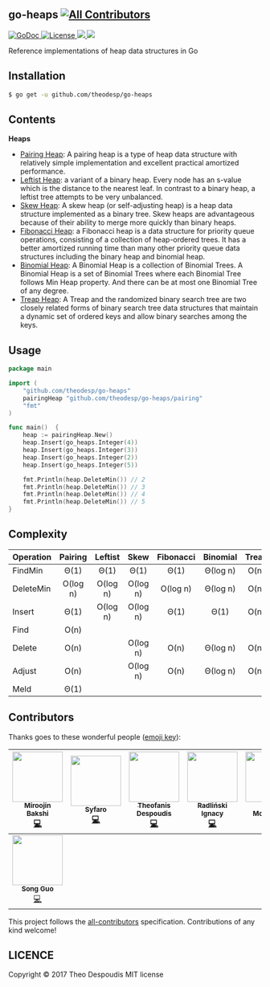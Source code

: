 go-heaps
[![All Contributors](https://img.shields.io/badge/all_contributors-8-orange.svg?style=flat-square)](#contributors)
---
<a href="https://godoc.org/github.com/theodesp/go-heaps">
<img src="https://godoc.org/github.com/theodesp/go-heaps?status.svg" alt="GoDoc">
</a>

<a href="https://opensource.org/licenses/MIT" rel="nofollow">
<img src="https://img.shields.io/github/license/mashape/apistatus.svg" alt="License"/>
</a>

<a href="https://travis-ci.org/theodesp/go-heaps" rel="nofollow">
<img src="https://travis-ci.org/theodesp/go-heaps.svg?branch=master" />
</a>

<a href="https://codecov.io/gh/theodesp/go-heaps">
  <img src="https://codecov.io/gh/theodesp/go-heaps/branch/master/graph/badge.svg" />
</a>

Reference implementations of heap data structures in Go

## Installation
```bash
$ go get -u github.com/theodesp/go-heaps
```

## Contents

**Heaps**

* [Pairing Heap](https://en.wikipedia.org/wiki/Pairing_heap): A pairing heap is a type of heap data structure with relatively simple implementation and excellent practical amortized performance.
* [Leftist Heap](https://www.geeksforgeeks.org/leftist-tree-leftist-heap/): a variant of a binary heap. Every node has an s-value which is the distance to the nearest leaf. In contrast to a binary heap, a leftist tree attempts to be very unbalanced.
* [Skew Heap](https://en.wikipedia.org/wiki/Skew_heap): A skew heap (or self-adjusting heap) is a heap data structure implemented as a binary tree. Skew heaps are advantageous because of their ability to merge more quickly than binary heaps.
* [Fibonacci Heap](https://en.wikipedia.org/wiki/Fibonacci_heap): a Fibonacci heap is a data structure for priority queue operations, consisting of a collection of heap-ordered trees. It has a better amortized running time than many other priority queue data structures including the binary heap and binomial heap.
* [Binomial Heap](https://www.geeksforgeeks.org/binomial-heap-2/): A Binomial Heap is a collection of Binomial Trees. A Binomial Heap is a set of Binomial Trees where each Binomial Tree follows Min Heap property. And there can be at most one Binomial Tree of any degree.
* [Treap Heap](https://en.wikipedia.org/wiki/Treap): A Treap and the randomized binary search tree are two closely related forms of binary search tree data structures that maintain a dynamic set of ordered keys and allow binary searches among the keys.

## Usage

```go
package main

import (
	"github.com/theodesp/go-heaps"
	pairingHeap "github.com/theodesp/go-heaps/pairing"
	"fmt"
)

func main()  {
	heap := pairingHeap.New()
	heap.Insert(go_heaps.Integer(4))
	heap.Insert(go_heaps.Integer(3))
	heap.Insert(go_heaps.Integer(2))
	heap.Insert(go_heaps.Integer(5))

	fmt.Println(heap.DeleteMin()) // 2
	fmt.Println(heap.DeleteMin()) // 3
	fmt.Println(heap.DeleteMin()) // 4
	fmt.Println(heap.DeleteMin()) // 5
}

```

## Complexity
| Operation     | Pairing       | Leftist      | Skew          | Fibonacci     | Binomial      | Treap         |
| ------------- |:-------------:|:-------------:|:-------------:|:-------------:|:-------------:|:-------------:|
| FindMin       | Θ(1)          | Θ(1)          | Θ(1)          | Θ(1)			| Θ(log n)      | O(n)          |
| DeleteMin     | O(log n)      | O(log n)      | O(log n)      | O(log n)	    | Θ(log n)      | O(n)          |
| Insert        | Θ(1)          | O(log n)      | O(log n)      | Θ(1)			| Θ(1)          | O(n)          |
| Find          | O(n)          |               |               |				|               |               |    
| Delete        | O(n)          |               | O(log n)      | O(n)			| Θ(log n)      | O(n)          |
| Adjust        | O(n)          |               | O(log n)      | O(n) 			| Θ(log n)      | O(n)          |
| Meld          | Θ(1)          |               |               |               |               |               |

## Contributors

Thanks goes to these wonderful people ([emoji key](https://github.com/kentcdodds/all-contributors#emoji-key)):

<!-- ALL-CONTRIBUTORS-LIST:START - Do not remove or modify this section -->
<!-- prettier-ignore -->
| [<img src="https://avatars1.githubusercontent.com/u/1137632?v=4" width="100px;"/><br /><sub><b>Miroojin Bakshi</b></sub>](http://mb-14.github.io)<br />[💻](https://github.com/theodesp/go-heaps/commits?author=mb-14 "Code") | [<img src="https://avatars2.githubusercontent.com/u/1369709?v=4" width="100px;"/><br /><sub><b>Syfaro</b></sub>](https://syfaro.net)<br />[💻](https://github.com/theodesp/go-heaps/commits?author=Syfaro "Code") | [<img src="https://avatars0.githubusercontent.com/u/328805?v=4" width="100px;"/><br /><sub><b>Theofanis Despoudis</b></sub>](https://github.com/theodesp)<br />[💻](https://github.com/theodesp/go-heaps/commits?author=theodesp "Code") | [<img src="https://avatars0.githubusercontent.com/u/26116041?v=4" width="100px;"/><br /><sub><b>Radliński Ignacy</b></sub>](https://www.linkedin.com/in/ignacy-radlinski)<br />[💻](https://github.com/theodesp/go-heaps/commits?author=radlinskii "Code") | [<img src="https://avatars3.githubusercontent.com/u/1152286?v=4" width="100px;"/><br /><sub><b>Don McNamara</b></sub>](https://github.com/DonMcNamara)<br />[🚇](#infra-DonMcNamara "Infrastructure (Hosting, Build-Tools, etc)") | [<img src="https://avatars3.githubusercontent.com/u/9217338?v=4" width="100px;"/><br /><sub><b>Afrizal Fikri</b></sub>](https://koneko096.github.io/)<br />[💻](https://github.com/theodesp/go-heaps/commits?author=koneko096 "Code") | [<img src="https://avatars1.githubusercontent.com/u/25682509?v=4" width="100px;"/><br /><sub><b>Logan HAUSPIE</b></sub>](https://github.com/lhauspie)<br />[💻](https://github.com/theodesp/go-heaps/commits?author=lhauspie "Code") |
| :---: | :---: | :---: | :---: | :---: | :---: | :---: |
| [<img src="https://avatars3.githubusercontent.com/u/5517838?v=4" width="100px;"/><br /><sub><b>Song Guo</b></sub>](https://ejq.me/)<br />[💻](https://github.com/theodesp/go-heaps/commits?author=erjiaqing "Code") |
<!-- ALL-CONTRIBUTORS-LIST:END -->

This project follows the [all-contributors](https://github.com/kentcdodds/all-contributors) specification. Contributions of any kind welcome!


## LICENCE
Copyright © 2017 Theo Despoudis MIT license